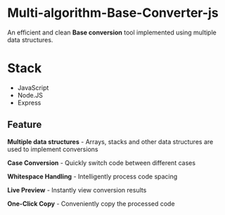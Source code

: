 # Multi-algorithm-Base-Converter-js
An efficient and clean **Base conversion** tool implemented using multiple data structures.

# Stack
+ JavaScript
+ Node.JS
+ Express

## Feature
**Multiple data structures** - Arrays, stacks and other data structures are used to implement conversions

**Case Conversion** - Quickly switch code between different cases

**Whitespace Handling** - Intelligently process code spacing

**Live Preview** - Instantly view conversion results

**One-Click Copy** - Conveniently copy the processed code

